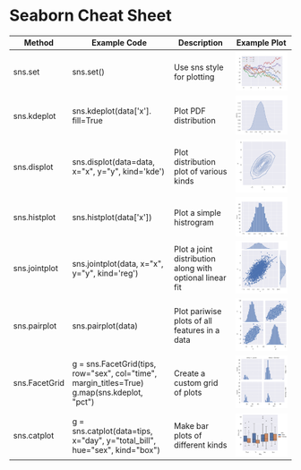 # Seaborn Cheat Sheet

| Method	| Example Code				| Description				| Example Plot				|
|---------|---------------------|-------------------|----------------------|
| sns.set	| sns.set()				| Use sns style for plotting		| ![sns](./images/sns_styleplot.png)	|
| sns.kdeplot	| sns.kdeplot(data['x']. fill=True 	| Plot PDF distribution			| ![sns](./images/sns_kdeplot.png)	|
| sns.displot	| sns.displot(data=data, x="x", y="y", kind='kde') | Plot distribution plot of various kinds | ![sns](./images/sns_displot.png)	|
| sns.histplot	| sns.histplot(data['x'])	        | Plot a simple histrogram     	       | ![sns](./images/sns_hisplot.png)	|
| sns.jointplot	| sns.jointplot(data, x="x", y="y", kind='reg') | Plot a joint distribution along with optional linear fit | ![sns](./images/sns_jointplot.png)	|
| sns.pairplot	| sns.pairplot(data)  	     	    	| Plot pariwise plots of all features in a data   | ![sns](./images/sns_pairplot.png)	|
| sns.FacetGrid	| g = sns.FacetGrid(tips, row="sex", col="time", margin_titles=True) <br> g.map(sns.kdeplot, "pct")	| Create a custom grid of plots | ![sns](./images/sns_facetgrid.png)	|
| sns.catplot	| g = sns.catplot(data=tips, x="day", y="total_bill", hue="sex", kind="box") | Make bar plots of different kinds	| ![sns](./images/sns_catplot.png)	|
